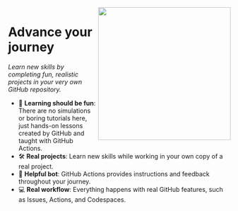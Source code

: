 <img src=https://user-images.githubusercontent.com/1221423/148459829-d94a8add-48a1-4090-bec2-74f5eb1a3412.png width=300 align=right>

# Advance your journey

_Learn new skills by completing fun, realistic projects in your very own GitHub repository._

- :dancer: **Learning should be fun**: There are no simulations or boring tutorials here, just hands-on lessons created by GitHub and taught with GitHub Actions.
- :hammer_and_wrench: **Real projects**: Learn new skills while working in your own copy of a real project.
- :robot: **Helpful bot**: GitHub Actions provides instructions and feedback throughout your journey.
- :computer: **Real workflow**: Everything happens with real GitHub features, such as Issues, Actions, and Codespaces.
